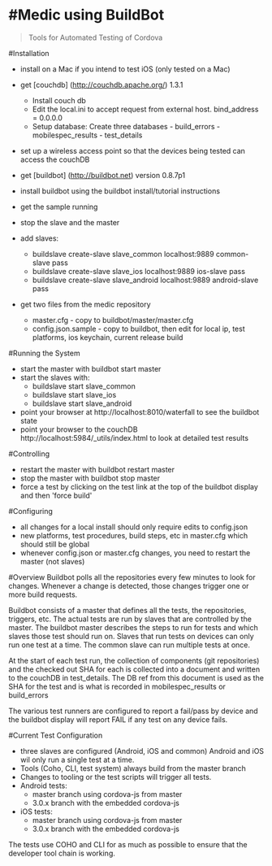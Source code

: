 #Medic using BuildBot
=======

> Tools for Automated Testing of Cordova

#Installation
- install on a Mac if you intend to test iOS (only tested on a Mac)
- get [couchdb] (http://couchdb.apache.org/) 1.3.1 
  - Install couch db
  - Edit the local.ini to accept request from external host.
      bind_address = 0.0.0.0
  - Setup database:
      Create three databases
        - build_errors
        - mobilespec_results
        - test_details

- set up a wireless access point so that the devices being tested can access the couchDB

- get [buildbot] (http://buildbot.net) version 0.8.7p1
- install buildbot using the buildbot install/tutorial instructions
- get the sample running
- stop the slave and the master
- add slaves:
  - buildslave create-slave slave_common localhost:9889 common-slave pass
  - buildslave create-slave slave_ios localhost:9889 ios-slave pass
  - buildslave create-slave slave_android localhost:9889 android-slave pass
 
- get two files from the medic repository
  - master.cfg - copy to buildbot/master/master.cfg
  - config.json.sample -  copy to buildbot, then edit for local ip, test platforms, ios keychain, current release build

#Running the System
- start the master with buildbot start master
- start the slaves with:
  -  buildslave start slave_common
  -  buildslave start slave_ios
  -  buildslave start slave_android
- point your browser at http://localhost:8010/waterfall to see the buildbot state
- point your browser to the couchDB http://localhost:5984/_utils/index.html to look at detailed test results

#Controlling
- restart the master with buildbot restart master
- stop the master with buildbot stop master
- force a test by clicking on the test link at the top of the buildbot display and then 'force build'

#Configuring
- all changes for a local install should only require edits to config.json
- new platforms, test procedures, build steps, etc in master.cfg which should still be global
- whenever config.json or master.cfg changes, you need to restart the master (not slaves)

#Overview
Buildbot polls all the repositories every few minutes to look for changes. Whenever a change is detected, those changes trigger one or more build requests. 

Buildbot consists of a master that defines all the tests, the repositories, triggers, etc.
The actual tests are run by slaves that are controlled by the master. The buildbot master describes the steps to run for tests and which slaves those test should run on. 
Slaves that run tests on devices can only run one test at a time.
The common slave can run multiple tests at once.

At the start of each test run, the collection of components (git repositories) and the checked out SHA for each is collected into a document and written to the couchDB in test_details. 
The DB ref from this document is used as the SHA for the test and is what is recorded in mobilespec_results or build_errors

The various test runners are configured to report a fail/pass by device and the buildbot display will report FAIL if any test on any device fails. 

#Current Test Configuration
- three slaves are configured (Android, iOS and common) Android and iOS wil only run a single test at a time.
- Tools (Coho, CLI, test system) always build from the master branch
- Changes to tooling or the test scripts will trigger all tests.
- Android tests:
  - master branch using cordova-js from master
  - 3.0.x branch with the embedded cordova-js
- iOS tests:
  - master branch using cordova-js from master
  - 3.0.x branch with the embedded cordova-js


The tests use COHO and CLI for as much as possible to ensure that the developer tool chain is working.


